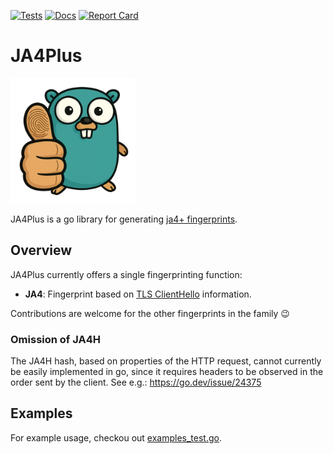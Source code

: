 [![Tests](https://github.com/exaring/ja4plus/actions/workflows/ci.yml/badge.svg)](https://github.com/exaring/ja4plus/actions/workflows/main.yaml)
[![Docs](https://pkg.go.dev/badge/github.com/exaring/ja4plus.svg)](https://pkg.go.dev/github.com/exaring/ja4plus)
[![Report Card](https://goreportcard.com/badge/github.com/exaring/ja4plus)](https://goreportcard.com/report/github.com/exaring/ja4plus)

# JA4Plus

<img src="logo.png" alt="ja4plus logo" width="200pt"/>

JA4Plus is a go library for generating [ja4+ fingerprints](https://github.com/FoxIO-LLC/ja4).

## Overview

JA4Plus currently offers a single fingerprinting function:
- **JA4**: Fingerprint based on [TLS ClientHello](https://pkg.go.dev/crypto/tls#ClientHelloInfo) information.

Contributions are welcome for the other fingerprints in the family 😉

### Omission of JA4H

The JA4H hash, based on properties of the HTTP request, cannot currently be easily implemented in go, since it requires
headers to be observed in the order sent by the client. See e.g.: https://go.dev/issue/24375

## Examples

For example usage, checkou out [examples_test.go](./examples_test.go).